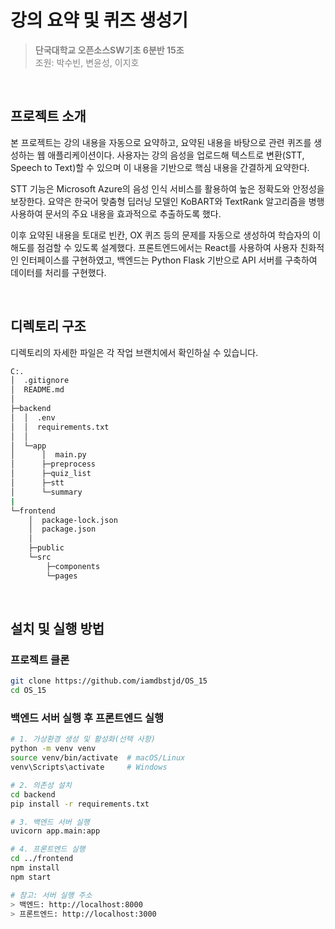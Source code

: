 # 강의 요약 및 퀴즈 생성기

> <span style="color:gray"><strong>단국대학교 오픈소스SW기초 6분반 15조</strong><br>
조원: 박수빈, 변윤성, 이지호</span>
<br>

## 프로젝트 소개

본 프로젝트는 강의 내용을 자동으로 요약하고, 요약된 내용을 바탕으로 관련 퀴즈를 생성하는 웹 애플리케이션이다. 사용자는 강의 음성을 업로드해 텍스트로 변환(STT, Speech to Text)할 수 있으며 이 내용을 기반으로 핵심 내용을 간결하게 요약한다.

STT 기능은 Microsoft Azure의 음성 인식 서비스를 활용하여 높은 정확도와 안정성을 보장한다. 요약은 한국어 맞춤형 딥러닝 모델인 KoBART와 TextRank 알고리즘을 병행 사용하여 문서의 주요 내용을 효과적으로 추출하도록 했다.

이후 요약된 내용을 토대로 빈칸, OX 퀴즈 등의 문제를 자동으로 생성하여 학습자의 이해도를 점검할 수 있도록 설계했다. 프론트엔드에서는 React를 사용하여 사용자 친화적인 인터페이스를 구현하였고, 백엔드는 Python Flask 기반으로 API 서버를 구축하여 데이터를 처리를 구현했다.

<br>

## 디렉토리 구조

디렉토리의 자세한 파일은 각 작업 브랜치에서 확인하실 수 있습니다.
```bash
C:.
│  .gitignore
│  README.md
│
├─backend                              
│  │  .env                              
│  │  requirements.txt                 
│  │
│  └─app
│      │  main.py    
│      ├─preprocess                 
│      ├─quiz_list
│      ├─stt
│      └─summary
|
└─frontend
    │  package-lock.json
    │  package.json
    │
    ├─public
    └─src
        ├─components
        └─pages
```

<br>

## 설치 및 실행 방법

### 프로젝트 클론
```bash
git clone https://github.com/iamdbstjd/OS_15
cd OS_15
```

### 백엔드 서버 실행 후 프론트엔드 실행
```bash
# 1. 가상환경 생성 및 활성화(선택 사항)
python -m venv venv
source venv/bin/activate  # macOS/Linux
venv\Scripts\activate     # Windows

# 2. 의존성 설치
cd backend
pip install -r requirements.txt

# 3. 백엔드 서버 실행
uvicorn app.main:app

# 4. 프론트엔드 실행
cd ../frontend
npm install
npm start

# 참고: 서버 실행 주소
> 백엔드: http://localhost:8000  
> 프론트엔드: http://localhost:3000
```
